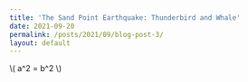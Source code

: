 ```yaml
---
title: 'The Sand Point Earthquake: Thunderbird and Whale'
date: 2021-09-20
permalink: /posts/2021/09/blog-post-3/
layout: default
---
```


\\( a^2 = b^2 \\)
